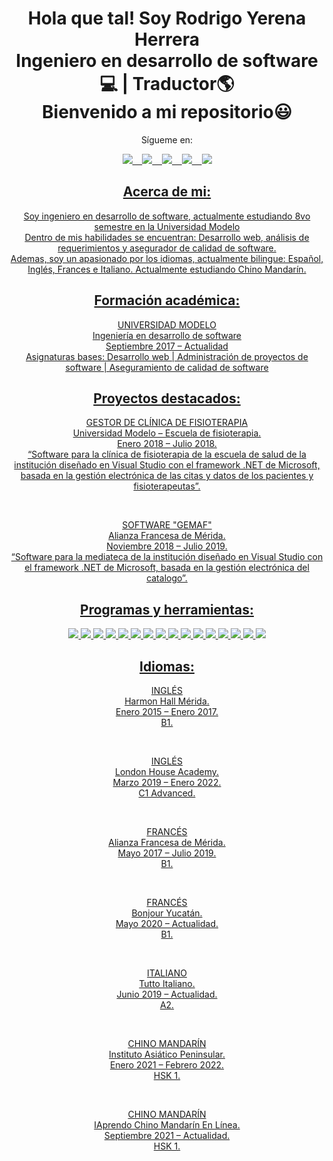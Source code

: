   <h1 align=center>
    Hola que tal! Soy Rodrigo Yerena Herrera <br/> Ingeniero en desarrollo de software💻 | Traductor🌎<br/> Bienvenido a mi repositorio😃
  </h1>
<p align=center>Sígueme en:</p>
  <p align=center>
    <a href="https://www.linkedin.com/in/rodrigo-yerena-herrera-7447b1158/"><img src="https://img.shields.io/badge/LinkedIn-0077B5?style=for-the-badge&logo=linkedin&logoColor=white" />&nbsp;&nbsp;&nbsp;
      <a href="https://public.tableau.com/app/profile/rodrigo.yerena#!/?newProfile=&activeTab=0"><img src="https://img.shields.io/badge/Tableau-E97627?style=for-the-badge&logo=Tableau&logoColor=white" />&nbsp;&nbsp;&nbsp;
        <a href="https://www.youtube.com/channel/UCkVClfCCWgLGYIfvW79vxVA"><img src="https://img.shields.io/badge/YouTube-FF0000?style=for-the-badge&logo=youtube&logoColor=white" />&nbsp;&nbsp;&nbsp;
          <a href="https://www.facebook.com/rodrigo.yerena.77"><img src="https://img.shields.io/badge/Facebook-1877F2?style=for-the-badge&logo=facebook&logoColor=white" />&nbsp;&nbsp;&nbsp;
          <a href="https://www.instagram.com/rod_yerena.h/"><img src="https://img.shields.io/badge/Instagram-E4405F?style=for-the-badge&logo=instagram&logoColor=white" />
  </p>
            
<h2 align=center>
  Acerca de mi:
</h2>

<p align=center>
	Soy ingeniero en desarrollo de software, actualmente estudiando 8vo semestre en la Universidad Modelo<br/>Dentro de mis habilidades se encuentran: Desarrollo web, análisis de requerimientos y asegurador de calidad de software.<br/>Ademas, soy un apasionado por los idiomas, actualmente bilingue: Español, Inglés, Frances e Italiano. Actualmente estudiando Chino Mandarín.
</p>
						
<h2 align=center>
  Formación académica:
</h2>
            
<p align=center>
	UNIVERSIDAD MODELO<br/>Ingeniería en desarrollo de software<br/>Septiembre 2017 – Actualidad<br/>Asignaturas bases: Desarrollo web | Administración de proyectos de software | Aseguramiento de calidad de software
</p>
           
<h2 align=center>
  Proyectos destacados:
</h2>
		  
<p align=center>
	GESTOR DE CLÍNICA DE FISIOTERAPIA<br/>Universidad Modelo – Escuela de fisioterapia.<br/>Enero 2018 – Julio 2018.<br/>“Software para la clínica de fisioterapia de la escuela de salud de la institución diseñado en 
Visual Studio con el framework .NET de Microsoft, basada en la gestión electrónica de las 
citas y datos de los pacientes y fisioterapeutas”.

</p>
<br/>
<p align=center>
	SOFTWARE "GEMAF"<br/>Alianza Francesa de Mérida.<br/>Noviembre 2018 – Julio 2019.<br/>“Software para la mediateca de la institución diseñado en Visual Studio con el framework .NET 
de Microsoft, basada en la gestión electrónica del catalogo”.

</p>
	
<h2 align=center>
  Programas y herramientas:
</h2>		  
<p align=center>
	<img src="https://img.shields.io/badge/c-%2300599C.svg?style=for-the-badge&logo=c&logoColor=white" />
	<img src="https://img.shields.io/badge/c++-%2300599C.svg?style=for-the-badge&logo=c%2B%2B&logoColor=white" />
	<img src="https://img.shields.io/badge/c%23-%23239120.svg?style=for-the-badge&logo=c-sharp&logoColor=white" />
	<img src="https://img.shields.io/badge/html-%23E34F26.svg?style=for-the-badge&logo=html5&logoColor=white" />
	<img src="https://img.shields.io/badge/css-%231572B6.svg?style=for-the-badge&logo=css3&logoColor=white" />
	<img src="https://img.shields.io/badge/javascript-%23323330.svg?style=for-the-badge&logo=javascript&logoColor=%23F7DF1E" />
	<img src="https://img.shields.io/badge/mysql-%2300f.svg?style=for-the-badge&logo=mysql&logoColor=white" />
	<img src="https://img.shields.io/badge/react-%2320232a.svg?style=for-the-badge&logo=react&logoColor=%2361DAFB" />
	<img src="https://img.shields.io/badge/swift-F54A2A?style=for-the-badge&logo=swift&logoColor=white" />
	<img src="https://img.shields.io/badge/Visual%20Studio-5C2D91.svg?style=for-the-badge&logo=visual-studio&logoColor=white" />
	<img src="https://img.shields.io/badge/VS%20Code-0078d7.svg?style=for-the-badge&logo=visual-studio-code&logoColor=white" />
	<img src="https://img.shields.io/badge/pycharm-143?style=for-the-badge&logo=pycharm&logoColor=black&color=black&labelColor=green" />
	<img src="https://img.shields.io/badge/jupyter-%23FA0F00.svg?style=for-the-badge&logo=jupyter&logoColor=white" />
	<img src="https://img.shields.io/badge/Xcode-007ACC?style=for-the-badge&logo=Xcode&logoColor=white" />
	<img src="https://img.shields.io/badge/Microsoft_Office-D83B01?style=for-the-badge&logo=microsoft-office&logoColor=white" />
	<img src="https://img.shields.io/badge/mac%20os-000000?style=for-the-badge&logo=macos&logoColor=F0F0F0" />
	
</p>	
	  
<h2 align=center>
  Idiomas:
</h2>	
		  
<p align=center>
	INGLÉS<br/>Harmon Hall Mérida.<br/>Enero 2015 – Enero 2017.<br/>B1.
</p>
<br/>
<p align=center>
	INGLÉS<br/>London House Academy.<br/>Marzo 2019 – Enero 2022.<br/>C1 Advanced.
</p>
<br/>	
<p align=center>
	FRANCÉS<br/>Alianza Francesa de Mérida.<br/>Mayo 2017 – Julio 2019.<br/>B1.
</p>
<br/>	
<p align=center>
	FRANCÉS<br/>Bonjour Yucatán.<br/>Mayo 2020 – Actualidad.<br/>B1.
</p>
<br/>	
<p align=center>
	ITALIANO<br/>Tutto Italiano.<br/>Junio 2019 – Actualidad.<br/>A2.
</p>
<br/>	
<p align=center>
	CHINO MANDARÍN<br/>Instituto Asiático Peninsular.<br/>Enero 2021 – Febrero 2022.<br/>HSK 1.
</p>
<br/>
<p align=center>
	CHINO MANDARÍN<br/>IAprendo Chino Mandarín En Línea.<br/>Septiembre 2021 – Actualidad.<br/>HSK 1.
</p>
<br/>
		  
		  
		  
		  
		  
